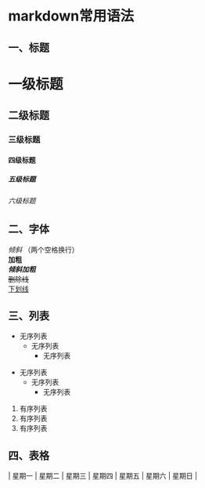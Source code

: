 # markdown常用语法
## **一、标题**
# 一级标题
## 二级标题
### 三级标题
#### 四级标题
##### 五级标题
###### 六级标题
## **二、字体**
*倾斜*  （两个空格换行）  
**加粗**  
***倾斜加粗***  
~~删除线~~  
<u>下划线</u>  

## **三、列表**
+ 无序列表
    + 无序列表
        + 无序列表

- 无序列表
    - 无序列表
        - 无序列表

1. 有序列表
2. 有序列表
3. 有序列表

## **四、表格**
| 星期一 | 星期二 | 星期三 | 星期四 | 星期五 | 星期六 | 星期日 | 
